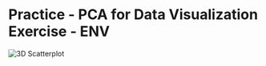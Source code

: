 # Practice - PCA for Data Visualization Exercise - ENV 

![3D Scatterplot](https://github.com/VALDE021/Practice-PCA-for-Data-Visualization-Exercise-ENV/assets/134979886/fb97fe0d-a6a4-458f-900c-395074a9063c)
